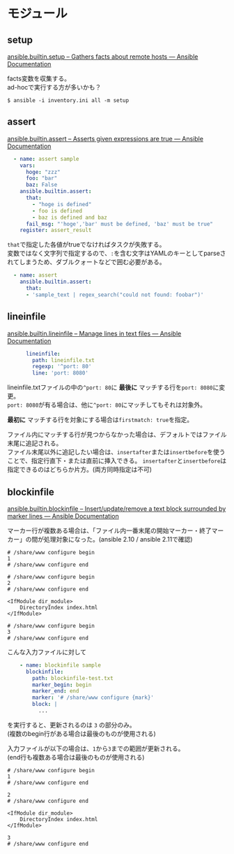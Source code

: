 # モジュール

## setup

[ansible.builtin.setup – Gathers facts about remote hosts — Ansible Documentation](https://docs.ansible.com/ansible/latest/collections/ansible/builtin/setup_module.html)

facts変数を収集する。  
ad-hocで実行する方が多いかも？

```console
$ ansible -i inventory.ini all -m setup 
```

## assert

[ansible.builtin.assert – Asserts given expressions are true — Ansible Documentation](https://docs.ansible.com/ansible/latest/collections/ansible/builtin/assert_module.html)

```yaml
  - name: assert sample
    vars:
      hoge: "zzz"
      foo: "bar"
      baz: False
    ansible.builtin.assert:
      that:
        - "hoge is defined"
        - foo is defined
        - baz is defined and baz
      fail_msg: "'hoge','bar' must be defined, 'baz' must be true"
    register: assert_result
```

`that`で指定した各値がtrueでなければタスクが失敗する。  
変数ではなく文字列で指定するので、`:`を含む文字はYAMLのキーとしてparseされてしまうため、ダブルクォートなどで囲む必要がある。

```yaml
  - name: assert
    ansible.builtin.assert:
      that:
      - 'sample_text | regex_search("could not found: foobar")'
```

## lineinfile

[ansible.builtin.lineinfile – Manage lines in text files — Ansible Documentation](https://docs.ansible.com/ansible/latest/collections/ansible/builtin/lineinfile_module.html)

```yaml
      lineinfile:
        path: lineinfile.txt
        regexp: '^port: 80'
        line: 'port: 8080'
```

lineinfile.txtファイルの中の`^port: 80`に __最後に__ マッチする行を`port: 8080`に変更。  
`port: 8080`が有る場合は、他に`^port: 80`にマッチしてもそれは対象外。

__最初に__ マッチする行を対象にする場合は`firstmatch: true`を指定。

ファイル内にマッチする行が見つからなかった場合は、デフォルトではファイル末尾に追記される。  
ファイル末尾以外に追記したい場合は、`insertafter`または`insertbefore`を使うことで、指定行直下・または直前に挿入できる。
`insertafter`と`insertbefore`は指定できるのはどちらか片方。(両方同時指定は不可)

## blockinfile

[ansible.builtin.blockinfile – Insert/update/remove a text block surrounded by marker lines — Ansible Documentation](https://docs.ansible.com/ansible/latest/collections/ansible/builtin/blockinfile_module.html)

マーカー行が複数ある場合は、「ファイル内一番末尾の開始マーカー・終了マーカー」の間が処理対象になった。(ansible 2.10 / ansible 2.11で確認)

```text
# /share/www configure begin
1
# /share/www configure end

# /share/www configure begin
2
# /share/www configure end

<IfModule dir_module>
    DirectoryIndex index.html
</IfModule>

# /share/www configure begin
3
# /share/www configure end
```

こんな入力ファイルに対して

```yaml
    - name: blockinfile sample
      blockinfile:
        path: blockinfile-test.txt
        marker_begin: begin
        marker_end: end
        marker: '# /share/www configure {mark}'
        block: |
          ...
```

を実行すると、更新されるのは `3` の部分のみ。  
(複数のbegin行がある場合は最後のものが使用される)

入力ファイルが以下の場合は、`1`から`3`までの範囲が更新される。  
(end行も複数ある場合は最後のものが使用される)

```text
# /share/www configure begin
1
# /share/www configure end

2
# /share/www configure end

<IfModule dir_module>
    DirectoryIndex index.html
</IfModule>

3
# /share/www configure end
```
